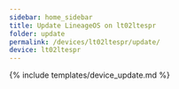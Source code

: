 ```yaml
---
sidebar: home_sidebar
title: Update LineageOS on lt02ltespr
folder: update
permalink: /devices/lt02ltespr/update/
device: lt02ltespr
---
```

{% include templates/device_update.md %}
